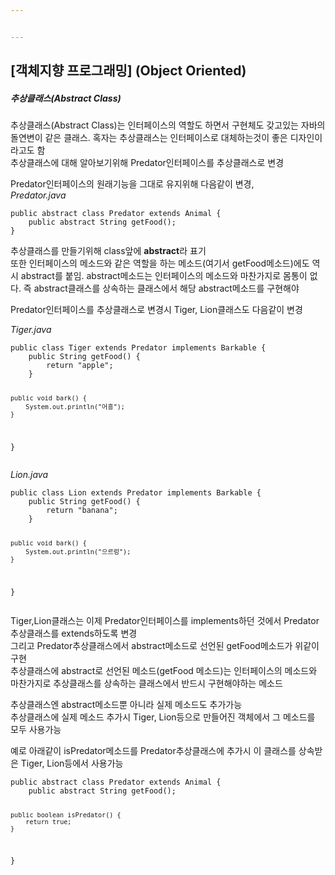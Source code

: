 ```yaml
---


---
```


<h2 id="객체지향-프로그래밍-object-oriented">[객체지향 프로그래밍] (Object Oriented)</h2>
<h5 id="추상클래스abstract-class">추상클래스(Abstract Class)</h5>
<p>추상클래스(Abstract Class)는 인터페이스의 역할도 하면서 구현체도 갖고있는 자바의 돌연변이 같은 클래스. 혹자는 추상클래스는 인터페이스로 대체하는것이 좋은 디자인이라고도 함<br>
추상클래스에 대해 알아보기위해 Predator인터페이스를 추상클래스로 변경</p>
<p>Predator인터페이스의 원래기능을 그대로 유지위해 다음같이 변경,<br>
<em>Predator.java</em></p>
<pre><code>public abstract class Predator extends Animal {
    public abstract String getFood();
}
</code></pre>
<p>추상클래스를 만들기위해 class앞에  <strong>abstract</strong>라 표기<br>
또한 인터페이스의 메소드와 같은 역할을 하는 메소드(여기서 getFood메소드)에도 역시 abstract를 붙임. abstract메소드는 인터페이스의 메소드와 마찬가지로 몸통이 없다. 즉 abstract클래스를 상속하는 클래스에서 해당 abstract메소드를 구현해야</p>
<p>Predator인터페이스를 추상클래스로 변경시 Tiger, Lion클래스도 다음같이 변경</p>
<p><em>Tiger.java</em></p>
<pre><code>public class Tiger extends Predator implements Barkable {
    public String getFood() {
        return "apple";
    }

    public void bark() {
        System.out.println("어흥");
    }
}
</code></pre>
<p><em>Lion.java</em></p>
<pre><code>public class Lion extends Predator implements Barkable {
    public String getFood() {
        return "banana";
    }

    public void bark() {
        System.out.println("으르렁");
    }
}
</code></pre>
<p>Tiger,Lion클래스는 이제 Predator인터페이스를 implements하던 것에서 Predator추상클래스를 extends하도록 변경<br>
그리고 Predator추상클래스에서 abstract메소드로 선언된 getFood메소드가 위같이 구현<br>
추상클래스에 abstract로 선언된 메소드(getFood 메소드)는 인터페이스의 메소드와 마찬가지로 추상클래스를 상속하는 클래스에서 반드시 구현해야하는 메소드</p>
<p>추상클래스엔 abstract메소드뿐 아니라 실제 메소드도 추가가능<br>
추상클래스에 실제 메소드 추가시 Tiger, Lion등으로 만들어진 객체에서 그 메소드를 모두 사용가능</p>
<p>예로 아래같이 isPredator메소드를 Predator추상클래스에 추가시 이 클래스를 상속받은 Tiger, Lion등에서 사용가능</p>
<pre><code>public abstract class Predator extends Animal {
    public abstract String getFood();

    public boolean isPredator() {
        return true;
    }
}
</code></pre>


